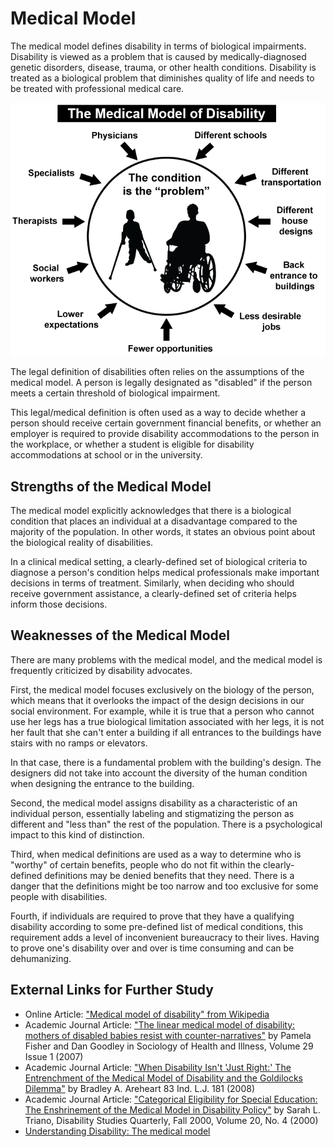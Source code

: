 # Medical Model

The medical model defines disability in terms of biological impairments. Disability is viewed as a problem that is caused by medically-diagnosed genetic disorders, disease, trauma, or other health conditions. Disability is treated as a biological problem that diminishes quality of life and needs to be treated with professional medical care.

![A diagram describing the medical model. In the center is a circle with two people with disabilities inside it, with text saying the condition is the 'problem'. There are arrows pointing toward the people in the circle. The arrows are labeled as social workers, therapists, specialists, physicians, different schools, different transportation, different house designs, back entrance to buildings, less desirable jobs, fewer opportunities, and lower expectations.](medicalModelSmaller.png)

The legal definition of disabilities often relies on the assumptions of the medical model. A person is legally designated as "disabled" if the person meets a certain threshold of biological impairment. 

This legal/medical definition is often used as a way to decide whether a person should receive certain government financial benefits, or whether an employer is required to provide disability accommodations to the person in the workplace, or whether a student is eligible for disability accommodations at school or in the university.

## Strengths of the Medical Model

The medical model explicitly acknowledges that there is a biological condition that places an individual at a disadvantage compared to the majority of the population. In other words, it states an obvious point about the biological reality of disabilities.

In a clinical medical setting, a clearly-defined set of biological criteria to diagnose a person's condition helps medical professionals make important decisions in terms of treatment. Similarly, when deciding who should receive government assistance, a clearly-defined set of criteria helps inform those decisions.

## Weaknesses of the Medical Model

There are many problems with the medical model, and the medical model is frequently criticized by disability advocates.

First, the medical model focuses exclusively on the biology of the person, which means that it overlooks the impact of the design decisions in our social environment. For example, while it is true that a person who cannot use her legs has a true biological limitation associated with her legs, it is not her fault that she can't enter a building if all entrances to the buildings have stairs with no ramps or elevators.

In that case, there is a fundamental problem with the building's design. The designers did not take into account the diversity of the human condition when designing the entrance to the building.

Second, the medical model assigns disability as a characteristic of an individual person, essentially labeling and stigmatizing the person as different and "less than" the rest of the population. There is a psychological impact to this kind of distinction.

Third, when medical definitions are used as a way to determine who is "worthy" of certain benefits, people who do not fit within the clearly-defined definitions may be denied benefits that they need. There is a danger that the definitions might be too narrow and too exclusive for some people with disabilities.

Fourth, if individuals are required to prove that they have a qualifying disability according to some pre-defined list of medical conditions, this requirement adds a level of inconvenient bureaucracy to their lives. Having to prove one's disability over and over is time consuming and can be dehumanizing.

## External Links for Further Study

- Online Article: ["Medical model of disability" from Wikipedia](https://en.wikipedia.org/wiki/Medical_model_of_disability)
- Academic Journal Article: ["The linear medical model of disability: mothers of disabled babies resist with counter-narratives"](https://onlinelibrary.wiley.com/doi/full/10.1111/j.1467-9566.2007.00518.x) by Pamela Fisher and Dan Goodley in Sociology of Health and Illness, Volume 29 Issue 1 (2007)
- Academic Journal Article: ["When Disability Isn't 'Just Right:' The Entrenchment of the Medical Model of Disability and the Goldilocks Dilemma"](https://heinonline.org/HOL/LandingPage?handle=hein.journals/indana83&div=11&id=&page=) by Bradley A. Areheart 83 Ind. L.J. 181 (2008)
- Academic Journal Article: ["Categorical Eligibility for Special Education: The Enshrinement of the Medical Model in Disability Policy"](http://dsq-sds.org/article/view/263/275) by Sarah L. Triano, Disability Studies Quarterly, Fall 2000, Volume 20, No. 4 (2000)
- [Understanding Disability: The medical model](https://www.drakemusic.org/blog/nim-ralph/understanding-disability-part-3-the-medical-model/)
